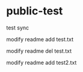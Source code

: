 # public-test
test sync

modify readme
add test.txt

modify readme
del test.txt

modify readme 
add test2.txt


